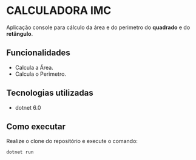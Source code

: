 # CALCULADORA IMC

Aplicação console para cálculo da área e do perimetro do **quadrado** e do **retângulo**.

## Funcionalidades

- Calcula a Área.
- Calcula o Perimetro.

## Tecnologias utilizadas
 
- dotnet 6.0

## Como executar
 Realize o clone do repositório e execute o comando:
 
 ```
 dotnet run 
 ```